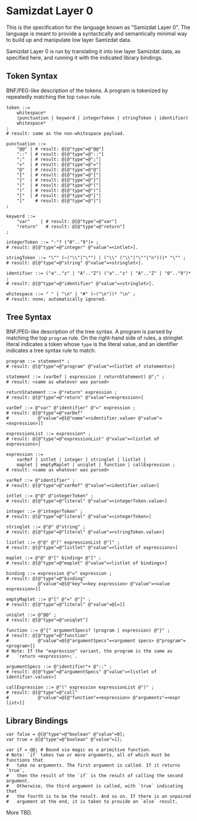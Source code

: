 Samizdat Layer 0
================

This is the specification for the language known as "Samizdat Layer 0".
The language is meant to provide a syntactically and semantically
minimal way to build up and manipulate low layer Samizdat data.

Samizdat Layer 0 is run by translating it into low layer Samizdat
data, as specified here, and running it with the indicated library
bindings.


Token Syntax
------------

BNF/PEG-like description of the tokens. A program is tokenized by
repeatedly matching the top `token` rule.

```
token ::=
    whitespace*
    (punctuation | keyword | integerToken | stringToken | identifier)
    whitespace*
;
# result: same as the non-whitespace payload.

punctuation ::=
    "@@" | # result: @[@"type"=@"@@"]
    "::" | # result: @[@"type"=@"::"]
    ";"  | # result: @[@"type"=@";"]
    "="  | # result: @[@"type"=@"="]
    "@"  | # result: @[@"type"=@"@"]
    "{"  | # result: @[@"type"=@"{"]
    "}"  | # result: @[@"type"=@"}"]
    "("  | # result: @[@"type"=@"("]
    ")"  | # result: @[@"type"=@")"]
    "["  | # result: @[@"type"=@"["]
    "]"    # result: @[@"type"=@"]"]
;

keyword ::=
    "var"    | # result: @[@"type"=@"var"]
    "return"   # result: @[@"type"=@"return"]
;

integerToken ::= "-"? ("0".."9")+ ;
# result: @[@"type"=@"integer" @"value"=<intlet>].

stringToken ::= "\"" (~("\\"|"\"") | ("\\" ("\\"|"\""|"n")))* "\"" ;
# result: @[@"type"=@"string" @"value"=<stringlet>].

identifier ::= ("a".."z" | "A".."Z") ("a".."z" | "A".."Z" | "0".."9")* ;
# result: @[@"type"=@"identifier" @"value"=<stringlet>].

whitespace ::= " " | "\n" | "#" (~("\n"))* "\n" ;
# result: none; automatically ignored.
```


Tree Syntax
-----------

BNF/PEG-like description of the tree syntax. A program is parsed by
matching the top `program` rule. On the right-hand side of rules,
a stringlet literal indicates a token whose `type` is the literal
value, and an identifier indicates a tree syntax rule to match.

```
program ::= statement* ;
# result: @[@"type"=@"program" @"value"=<listlet of statements>]

statement ::= (varDef | expression | returnStatement) @";" ;
# result: <same as whatever was parsed>

returnStatement ::= @"return" expression ;
# result: @[@"type"=@"return" @"value"=<expression>]

varDef ::= @"var" @"identifier" @"=" expression ;
# result: @[@"type"=@"varDef"
#           @"value"=@[@"name"=<identifier.value> @"value"=<expression>]]

expressionList ::= expression* ;
# result: @[@"type"=@"expressionList" @"value"=<listlet of expressions>]

expression ::=
    varRef | intlet | integer | stringlet | listlet |
    maplet | emptyMaplet | uniqlet | function | callExpression ;
# result: <same as whatever was parsed>

varRef ::= @"identifier" ;
# result: @[@"type"=@"varRef" @"value"=<identifier.value>]

intlet ::= @"@" @"integerToken" ;
# result: @[@"type"=@"literal" @"value"=<integerToken.value>]

integer ::= @"integerToken" ;
# result: @[@"type"=@"literal" @"value"=<integerToken>]

stringlet ::= @"@" @"string" ;
# result: @[@"type"=@"literal" @"value"=<stringToken.value>]

listlet ::= @"@" @"[" expressionList @"]" ;
# result: @[@"type"=@"listlet" @"value"=<listlet of expressions>]

maplet ::= @"@" @"[" binding+ @"]" ;
# result: @[@"type"=@"maplet" @"value"=<listlet of bindings>]

binding ::= expression @"=" expression ;
# result: @[@"type"=@"binding"
            @"value"=@[@"key"=<key expression> @"value"=<value expression>]]

emptyMaplet ::= @"[" @"=" @"]" ;
# result: @[@"type"=@"literal" @"value"=@[=]]

uniqlet ::= @"@@" ;
# result: @[@"type"=@"uniqlet"]

function ::= @"{" argumentSpecs? (program | expression) @"}" ;
# result: @[@"type"=@"function"
#           @"value"=@[@"argumentSpecs"=<argument specs> @"program"=<program>]]
# Note: If the "expression" variant, the program is the same as
#   `return <expression>;`.

argumentSpecs ::= @"identifier"+ @"::" ;
# result: @[@"type"=@"argumentSpecs" @"value"=<listlet of identifier.values>]

callExpression ::= @"(" expression expressionList @")" ;
# result: @[@"type"=@"call"
#           @"value"=@[@"function"=<expression> @"arguments"=<expr list>]]
```


Library Bindings
----------------

```
var false = @[@"type"=@"boolean" @"value"=0];
var true = @[@"type"=@"boolean" @"value"=1];

var if = @@; # Bound via magic as a primitive function.
# Note: `if` takes two or more arguments, all of which must be functions that
#   take no arguments. The first argument is called. If it returns `true`,
#   then the result of the `if` is the result of calling the second argument.
#   Otherwise, the third argument is called, with `true` indicating that
#   the fourth is to be the result. And so on. If there is an unpaired
#   argument at the end, it is taken to provide an `else` result.
```

More TBD.
